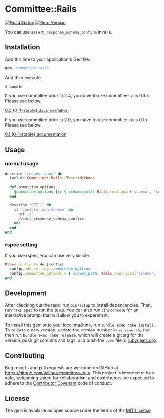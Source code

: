 # Committee::Rails

[![Build Status](https://travis-ci.org/willnet/committee-rails.svg?branch=master)](https://travis-ci.org/willnet/committee-rails)
[![Gem Version](https://badge.fury.io/rb/committee-rails.svg)](https://badge.fury.io/rb/committee-rails)

You can use `assert_response_schema_confirm` in rails.

## Installation

Add this line to your application's Gemfile:

```ruby
gem 'committee-rails'
```

And then execute:

    $ bundle


If you use committee prior to 2.4, you have to use committee-rails 0.3.x. Please see below.

[0.3 (0-3-stable) documentation](https://github.com/willnet/committee-rails/tree/0-3-stable)

If you use committee prior to 2.0, you have to use committee-rails 0.1.x. Please see below.

[0.1 (0-1-stable) documentation](https://github.com/willnet/committee-rails/tree/0-1-stable)

## Usage

### normal usage

```ruby
describe 'request spec' do
  include Committee::Rails::Test::Methods

  def committee_options
    @committee_options ||= { schema_path: Rails.root.join('schema', 'schema.json').to_s }
  end

  describe 'GET /' do
    it 'conform json schema' do
      get '/'
      assert_response_schema_confirm
    end
  end
end
```

### rspec setting
If you use rspec, you can use very simple.

```ruby
RSpec.configure do |config|
  config.add_setting :committee_options
  config.committee_options = { schema_path: Rails.root.join('schema', 'schema.json').to_s }
end
```

## Development

After checking out the repo, run `bin/setup` to install dependencies. Then, run `rake spec` to run the tests. You can also run `bin/console` for an interactive prompt that will allow you to experiment.

To install this gem onto your local machine, run `bundle exec rake install`. To release a new version, update the version number in `version.rb`, and then run `bundle exec rake release`, which will create a git tag for the version, push git commits and tags, and push the `.gem` file to [rubygems.org](https://rubygems.org).

## Contributing

Bug reports and pull requests are welcome on GitHub at https://github.com/willnet/committee-rails. This project is intended to be a safe, welcoming space for collaboration, and contributors are expected to adhere to the [Contributor Covenant](http://contributor-covenant.org) code of conduct.


## License

The gem is available as open source under the terms of the [MIT License](http://opensource.org/licenses/MIT).
